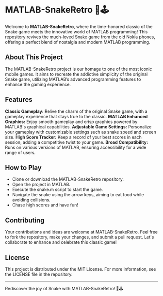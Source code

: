 # MATLAB-SnakeRetro 🐍🕹️
Welcome to **MATLAB-SnakeRetro**, where the time-honored classic of the Snake game meets the innovative world of MATLAB programming! This repository revives the much-loved Snake game from the old Nokia phones, offering a perfect blend of nostalgia and modern MATLAB programming.

## About This Project
The MATLAB-SnakeRetro project is our homage to one of the most iconic mobile games. It aims to recreate the addictive simplicity of the original Snake game, utilizing MATLAB’s advanced programming features to enhance the gaming experience.

## Features
**Classic Gameplay:** Relive the charm of the original Snake game, with a gameplay experience that stays true to the classic.
**MATLAB Enhanced Graphics:** Enjoy smooth gameplay and crisp graphics powered by MATLAB's graphical capabilities.
**Adjustable Game Settings:** Personalize your gameplay with customizable settings such as snake speed and screen size.
**High Score Tracker:** Keep a record of your best scores in each session, adding a competitive twist to your game.
**Broad Compatibility:** Runs on various versions of MATLAB, ensuring accessibility for a wide range of users.

## How to Play
- Clone or download the MATLAB-SnakeRetro repository.
- Open the project in MATLAB.
- Execute the snake.m script to start the game.
- Navigate the snake using the arrow keys, aiming to eat food while avoiding collisions.
- Chase high scores and have fun!

## Contributing
Your contributions and ideas are welcome at MATLAB-SnakeRetro. Feel free to fork the repository, make your changes, and submit a pull request. Let's collaborate to enhance and celebrate this classic game!

## License
This project is distributed under the MIT License. For more information, see the LICENSE file in the repository.

---
Rediscover the joy of Snake with MATLAB-SnakeRetro! 🐍🕹️
